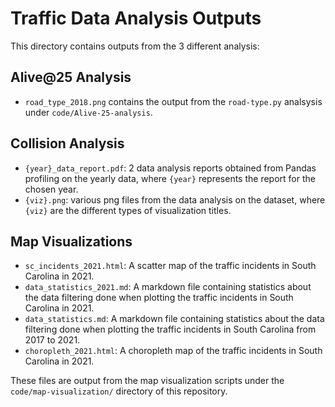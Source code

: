 # Traffic Data Analysis Outputs

This directory contains outputs from the 3 different analysis:

## Alive@25 Analysis
- `road_type_2018.png` contains the output from the `road-type.py` analsysis under `code/Alive-25-analysis`.


## Collision Analysis
- `{year}_data_report.pdf`: 2 data analysis reports obtained from Pandas profiling on the yearly data, where `{year}` represents the report for the chosen year.
- `{viz}.png`: various png files from the data analysis on the dataset, where `{viz}` are the different types of visualization titles.


## Map Visualizations
- `sc_incidents_2021.html`: A scatter map of the traffic incidents in South Carolina in 2021.
- `data_statistics_2021.md`: A markdown file containing statistics about the data filtering done when plotting the traffic incidents in South Carolina in 2021.
- `data_statistics.md`: A markdown file containing statistics about the data filtering done when plotting the traffic incidents in South Carolina from 2017 to 2021.
- `choropleth_2021.html`: A choropleth map of the traffic incidents in South Carolina in 2021.

These files are output from the map visualization scripts under the `code/map-visualization/` directory of this repository.